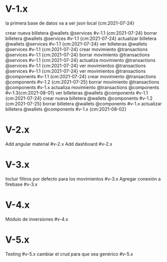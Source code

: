 # V-1.x
la primera base de datos va a ser json local  {cm:2021-07-24}

crear nueva billetera @wallets @services #v-1.1 {cm:2021-07-24}
borrar billetera @wallets @services #v-1.1 {cm:2021-07-24}
actualizar billetera @wallets @services #v-1.1  {cm:2021-07-24}
ver billeteras @wallets @services #v-1.1 {cm:2021-07-24}
crear movimiento @transactions @services #v-1.1 {cm:2021-07-24}
borrar movimiento @transactions @services #v-1.1  {cm:2021-07-24}
actualiza movimiento @transactions @services #v-1.1 {cm:2021-07-24}
ver movimientos @transactions @services #v-1.1 {cm:2021-07-24}
ver movimientos @transactions @components #v-1.1 {cm:2021-07-24}
crear movimiento @transactions @components #v-1.2 {cm:2021-07-25}
borrar movimiento @transactions @components #v-1.x
actualiza movimiento @transactions @components #v-1.3{cm:2021-08-01}
ver billeteras @wallets @components #v-1.1 {cm:2021-07-24}
crear nueva billetera @wallets @components #v-1.2 {cm:2021-07-25}
borrar billetera @wallets @components #v-1.x
actualizar billetera @wallets @components #v-1.x {cm:2021-08-02}

# V-2.x
Add angular material #v-2.x
Add dashboard #v-2.x

# V-3.x
Incluir filtros por defecto para los movimientos #v-3.x
Agregar conexión a firebase #v-3.x

# V-4.x
Módulo de inversiones #v-4.x

# V-5.x
Testing #v-5.x
cambiar el crud para que sea genérico #v-5.x

